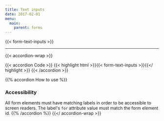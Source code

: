 ```yaml
---
title: Text inputs
date: 2017-02-01
menu:
  main:
    parent: forms
---
```


{{< form-text-inputs >}}

---

{{< accordion-wrap >}}

{{< accordion Code >}}
  {{< highlight html >}}{{< form-text-inputs >}}{{</ highlight >}}
{{< /accordion >}}

{{% accordion How to use %}}
### Accessibility

All form elements must have matching labels in order to be accessible to screen readers. The label's `for` attribute value must match the form element id.
{{% /accordion %}}
{{</ accordion-wrap >}}
